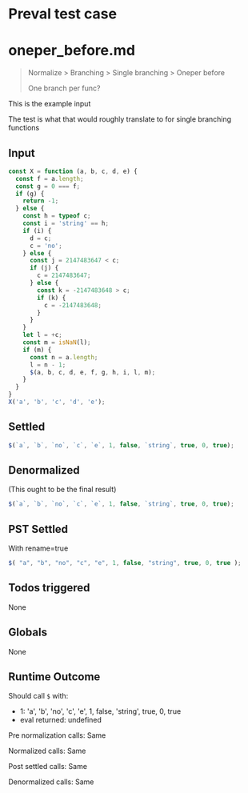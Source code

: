 # Preval test case

# oneper_before.md

> Normalize > Branching > Single branching > Oneper before
>
> One branch per func?

This is the example input

The test is what that would roughly translate to for single branching functions

## Input

`````js filename=intro
const X = function (a, b, c, d, e) {
  const f = a.length;
  const g = 0 === f;
  if (g) {
    return -1;
  } else {
    const h = typeof c;
    const i = 'string' == h;
    if (i) {
      d = c;
      c = 'no';
    } else {
      const j = 2147483647 < c;
      if (j) {
        c = 2147483647;
      } else {
        const k = -2147483648 > c;
        if (k) {
          c = -2147483648;
        }
      }
    }
    let l = +c;
    const m = isNaN(l);
    if (m) {
      const n = a.length;
      l = n - 1;
      $(a, b, c, d, e, f, g, h, i, l, m);
    }
  }
}
X('a', 'b', 'c', 'd', 'e');
`````


## Settled


`````js filename=intro
$(`a`, `b`, `no`, `c`, `e`, 1, false, `string`, true, 0, true);
`````


## Denormalized
(This ought to be the final result)

`````js filename=intro
$(`a`, `b`, `no`, `c`, `e`, 1, false, `string`, true, 0, true);
`````


## PST Settled
With rename=true

`````js filename=intro
$( "a", "b", "no", "c", "e", 1, false, "string", true, 0, true );
`````


## Todos triggered


None


## Globals


None


## Runtime Outcome


Should call `$` with:
 - 1: 'a', 'b', 'no', 'c', 'e', 1, false, 'string', true, 0, true
 - eval returned: undefined

Pre normalization calls: Same

Normalized calls: Same

Post settled calls: Same

Denormalized calls: Same
